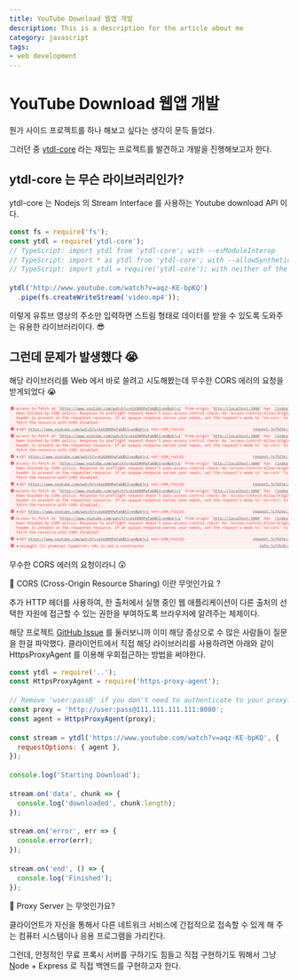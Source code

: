 ```yaml
---
title: YouTube Download 웹앱 개발
description: This is a description for the article about me
category: javascript
tags:
- web development
---
```


# YouTube Download 웹앱 개발

뭔가 사이드 프로젝트를 하나 해보고 싶다는 생각이 문득 들었다.

그러던 중 [ytdl-core](https://github.com/fent/node-ytdl-core#readme) 라는 재밌는 프로젝트를 발견하고 개발을 진행해보고자 한다.

## ytdl-core 는 무슨 라이브러리인가?

ytdl-core 는 Nodejs 의 Stream Interface 를 사용하는 Youtube download API 이다.

```jsx
const fs = require('fs');
const ytdl = require('ytdl-core');
// TypeScript: import ytdl from 'ytdl-core'; with --esModuleInterop
// TypeScript: import * as ytdl from 'ytdl-core'; with --allowSyntheticDefaultImports
// TypeScript: import ytdl = require('ytdl-core'); with neither of the above

ytdl('http://www.youtube.com/watch?v=aqz-KE-bpKQ')
  .pipe(fs.createWriteStream('video.mp4'));
```

이렇게 유튜브 영상의 주소만 입력하면 스트림 형태로 데이터를 받을 수 있도록 도와주는 유용한 라이브러리이다. 😎

## 그런데 문제가 발생했다 😭

해당 라이브러리를 Web 에서 바로 쓸려고 시도해봤는데 무수한 CORS 에러의 요청을 받게되었다 😭

![/static/images/making_youtube_download_web_application_1/1.png](/static/images/making_youtube_download_web_application_1/1.png)

무수한 CORS 에러의 요청이라니 😲

🤔 CORS (Cross-Origin Resource Sharing) 이란 무엇인가요 ?

추가 HTTP 헤더를 사용하여, 한 출처에서 실행 중인 웹 애플리케이션이 다른 출처의 선택한 자원에 접근할 수 있는 권한을 부여하도록 브라우저에 알려주는 체제이다.

해당 프로젝트 [GitHub Issue](https://github.com/fent/node-ytdl-core/issues/561) 를 둘러보니까 이미 해당 증상으로 수 많은 사람들이 질문을 한걸 파악했다. 클라이언트에서 직접 해당 라이브러리를 사용하려면 아래와 같이 HttpsProxyAgent 를 이용해 우회접근하는 방법을 써야한다.

```jsx
const ytdl = require('..');
const HttpsProxyAgent = require('https-proxy-agent');

// Remove 'user:pass@' if you don't need to authenticate to your proxy.
const proxy = 'http://user:pass@111.111.111.111:8080';
const agent = HttpsProxyAgent(proxy);

const stream = ytdl('https://www.youtube.com/watch?v=aqz-KE-bpKQ', {
  requestOptions: { agent },
});

console.log('Starting Download');

stream.on('data', chunk => {
  console.log('downloaded', chunk.length);
});

stream.on('error', err => {
  console.error(err);
});

stream.on('end', () => {
  console.log('Finished');
});
```

🤔 Proxy Server 는 무엇인가요?

클라이언트가 자신을 통해서 다른 네트워크 서비스에 간접적으로 접속할 수 있게 해 주는 컴퓨터 시스템이나 응용 프로그램을 가리킨다.

그런데, 안정적인 무료 프록시 서버를 구하기도 힘들고 직접 구현하기도 뭐해서 그냥 [N](http://node.us)ode + Express 로 직접 백엔드를 구현하고자 한다.
